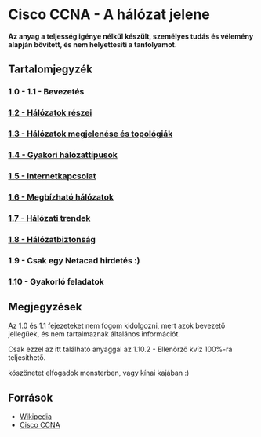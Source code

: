 # Cisco CCNA - A hálózat jelene

**Az anyag a teljesség igénye nélkül készült, személyes tudás és vélemény alapján bővített, és nem helyettesíti a tanfolyamot.**

## Tartalomjegyzék

### 1.0 - 1.1 - Bevezetés

### [1.2 - Hálózatok részei](SOON.md)

### [1.3 - Hálózatok megjelenése és topológiák](SOON.md)

### [1.4 - Gyakori hálózattípusok](1.4.md)

### [1.5 - Internetkapcsolat](1.5.md)

### [1.6 - Megbízható hálózatok](1.6.md)

### [1.7 - Hálózati trendek](1.7.md)

### [1.8 - Hálózatbiztonság](1.8.md)

### 1.9 - Csak egy Netacad hirdetés :)

### 1.10 - Gyakorló feladatok

## Megjegyzések

Az 1.0 és 1.1 fejezeteket nem fogom kidolgozni, mert azok bevezető jellegűek, és nem tartalmaznak általános információt.

Csak ezzel az itt található anyaggal az 1.10.2 - Ellenőrző kvíz 100%-ra teljesíthető.

köszönetet elfogadok monsterben, vagy kínai kajában :)

## Források

- [Wikipedia](https://wikipedia.org)
- [Cisco CCNA](https://www.netacad.com/)
